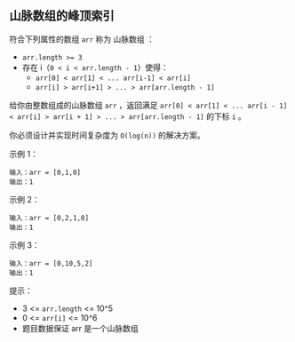 ## 山脉数组的峰顶索引

符合下列属性的数组 `arr` 称为 山脉数组 ：

* `arr.length >= 3`
* 存在 i（`0 < i < arr.length - 1`）使得：
    * `arr[0] < arr[1] < ... arr[i-1] < arr[i]`
    * `arr[i] > arr[i+1] > ... > arr[arr.length - 1]`

给你由整数组成的山脉数组 `arr` ，返回满足 `arr[0] < arr[1] < ... arr[i - 1] < arr[i] > arr[i + 1] > ... > arr[arr.length - 1]` 的下标 `i` 。

你必须设计并实现时间复杂度为 `O(log(n))` 的解决方案。


示例 1：

```
输入：arr = [0,1,0]
输出：1
```

示例 2：

```
输入：arr = [0,2,1,0]
输出：1
```

示例 3：

```
输入：arr = [0,10,5,2]
输出：1
```

提示：

* 3 <= `arr.length` <= 10^5
* 0 <= `arr[i]` <= 10^6
* 题目数据保证 arr 是一个山脉数组